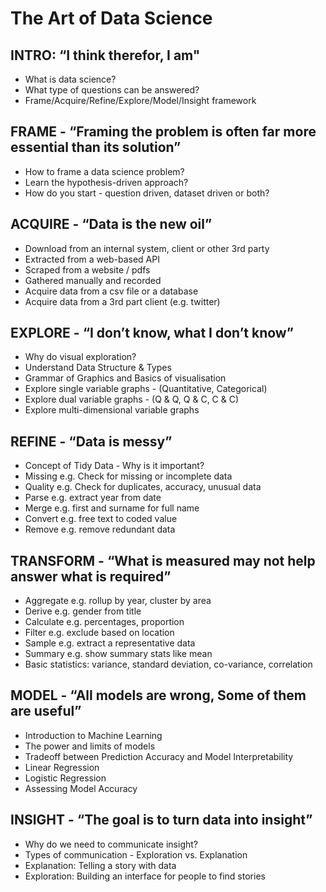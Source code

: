 # The Art of Data Science

## INTRO: “I think therefor, I am"
- What is data science?
- What type of questions can be answered?
- Frame/Acquire/Refine/Explore/Model/Insight framework

## FRAME - “Framing the problem is often far more essential than its solution”
- How to frame a data science problem?
- Learn the hypothesis-driven approach?
- How do you start - question driven, dataset driven or both?

## ACQUIRE - “Data is the new oil”
- Download from an internal system, client or other 3rd party
- Extracted from a web-based API
- Scraped from a website / pdfs
- Gathered manually and recorded
- Acquire data from a csv file or a database
- Acquire data from a 3rd part client (e.g. twitter)

## EXPLORE - “I don’t know, what I don’t know”
- Why do visual exploration?
- Understand Data Structure & Types
- Grammar of Graphics and Basics of visualisation
- Explore single variable graphs - (Quantitative, Categorical)
- Explore dual variable graphs - (Q & Q, Q & C, C & C)
- Explore multi-dimensional variable graphs

## REFINE - “Data is messy”
- Concept of Tidy Data - Why is it important?
- Missing e.g. Check for missing or incomplete data
- Quality e.g. Check for duplicates, accuracy, unusual data
- Parse e.g. extract year from date
- Merge e.g. first and surname for full name
- Convert e.g. free text to coded value
- Remove e.g. remove redundant data

## TRANSFORM - “What is measured may not help answer what is required”
- Aggregate e.g. rollup by year, cluster by area
- Derive e.g. gender from title
- Calculate e.g. percentages, proportion
- Filter e.g. exclude based on location
- Sample e.g. extract a representative data
- Summary e.g. show summary stats like mean
- Basic statistics: variance, standard deviation, co-variance, correlation

## MODEL - “All models are wrong, Some of them are useful”
- Introduction to Machine Learning
- The power and limits of models
- Tradeoff between Prediction Accuracy and Model Interpretability
- Linear Regression
- Logistic Regression
- Assessing Model Accuracy

## INSIGHT - “The goal is to turn data into insight”
- Why do we need to communicate insight?
- Types of communication - Exploration vs. Explanation
- Explanation: Telling a story with data
- Exploration: Building an interface for people to find stories
